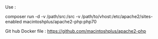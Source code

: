 Use :

composer run -d -v /path/src:/src -v /path/to/vhost:/etc/apache2/sites-enabled macintoshplus/apache2-php:php70

Git hub Docker file : 
https://github.com/macintoshplus/apache2-php
